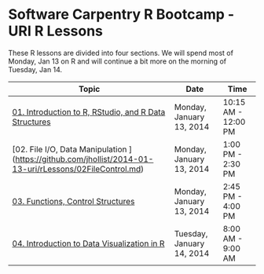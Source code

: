 Software Carpentry R Bootcamp - URI R Lessons
========================================================

These R lessons are divided into four sections. We will spend most of Monday, Jan 13 on R and will continue a bit more on the morning of Tuesday, Jan 14.

| Topic | Date | Time |
| ----- | ---- | ---- |
| [01. Introduction to R, RStudio, and R Data Structures](https://github.com/jhollist/2014-01-13-uri/rLessons/01IntroR.md)| Monday, January 13, 2014 | 10:15 AM - 12:00 PM |
| [02. File I/O, Data Manipulation ] (https://github.com/jhollist/2014-01-13-uri/rLessons/02FileControl.md) | Monday, January 13, 2014 | 1:00 PM - 2:30 PM |
| [03. Functions, Control Structures](https://github.com/jhollist/2014-01-13-uri/rLessons/03Functions.md)| Monday, January 13, 2014 | 2:45 PM - 4:00 PM |
| [04. Introduction to Data Visualization in R](https://github.com/jhollist/2014-01-13-uri/rLessons/04DataViz.md)| Tuesday, January 14, 2014 | 8:00 AM - 9:00 AM |






